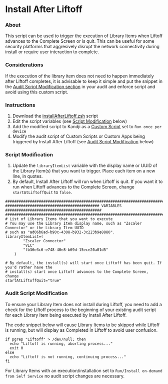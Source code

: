 # Install After Liftoff

### About
This script can be used to trigger the execution of Library Items when Liftoff advances to the Complete Screen or is quit.  This can be useful for some security platforms that aggresively disrupt the network connectivity during install or require user interaction to complete.


### Considerations
If the execution of the library item does not need to happen immediately after Liftoff completes, it is advisable to keep it simple and put the snippet in the [Audit Script Modification section](#audit-script-modification) in your audit and enforce script and avoid using this custom script.


### Instructions
1. Download the [installAfterLiftoff.zsh](https://github.com/kandji-inc/support/blob/main/Scripts/install-after-liftoff/installAfterLiftoff.zsh) script
2. Edit the script variables (see [Script Modification](#script-modification) below)
3. Add the modified script to Kandji as a [Custom Script](https://support.kandji.io/support/solutions/articles/72000558749-custom-scripts-overview) set to `Run once per device`
4. Modify the audit script of Custom Scripts or Custom Apps being triggered by Install After Liftoff (see [Audit Script Modification](#audit-script-modification) below)

### Script Modification
1. Update the `libraryItemList` variable with the display name or UUID of the Library Item(s) that you want to trigger. Place each item on a new line, in quotes.
2. By default, Install After Liftoff will run when Liftoff is quit. If you want it to run when Liftoff advances to the Complete Screen, change `startAtLiftoffQuit` to `false`.

```Shell
################################################################################################
########################################## VARIABLES ###########################################
################################################################################################
# List of Library Items that you want to execute
# You may use the Library Item display name, such as "Zscaler Connector" or the Library Item UUID
# such as "ad06b6ad-b90c-4308-b932-3c223b9e8880".
libraryItemList=(
        "Zscaler Connector"
        "VLC"
        "fb36e3c6-e748-40e8-b69d-15ece20a01d5"
    )

# By default, the install(s) will start once Liftoff has been quit. If you'd rather have the 
# install(s) start once Liftoff advances to the Complete Screen, change
startAtLiftoffQuit="true"
```

### Audit Script Modification
To ensure your Library Item does not install during Liftoff, you need to add a check for the Liftoff process to the beginning of your existing audit script for each Library Item being executed by Install After Liftoff.

The code snippet below will cause Library Items to be skipped while Liftoff is running, but will display as Completed in Liftoff to avoid user confusion. 

```Shell
if pgrep "Liftoff" > /dev/null; then
  echo "Liftoff is running, aborting process..."
  exit 0
else
  echo "Liftoff is not running, continuing process..."
fi
```

For Library Items with an execution/installation set to `Run/Install on-demand from Self Service` no audit script changes are necessary.